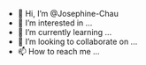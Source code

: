 - 👋 Hi, I’m @Josephine-Chau
- 👀 I’m interested in ...
- 🌱 I’m currently learning ...
- 💞️ I’m looking to collaborate on ...
- 📫 How to reach me ...

<!---
Josephine-Chau/Josephine-Chau is a ✨ special ✨ repository because its `README.md` (this file) appears on your GitHub profile.
You can click the Preview link to take a look at your changes.
--->
